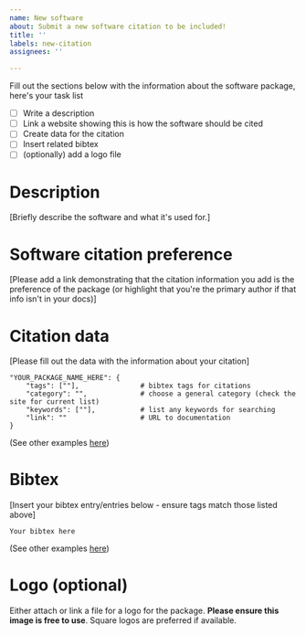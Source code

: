 ```yaml
---
name: New software
about: Submit a new software citation to be included!
title: ''
labels: new-citation
assignees: ''

---
```

Fill out the sections below with the information about the software package, here's your task list
- [ ] Write a description
- [ ] Link a website showing this is how the software should be cited
- [ ] Create data for the citation
- [ ] Insert related bibtex
- [ ] (optionally) add a logo file

# Description
[Briefly describe the software and what it's used for.]

# Software citation preference
[Please add a link demonstrating that the citation information you add is the preference of the package (or highlight that you're the primary author if that info isn't in your docs)]

# Citation data
[Please fill out the data with the information about your citation]
```
"YOUR_PACKAGE_NAME_HERE": {
    "tags": [""],               # bibtex tags for citations
    "category": "",             # choose a general category (check the site for current list)
    "keywords": [""],           # list any keywords for searching
    "link": ""                  # URL to documentation
}
```
(See other examples [here](https://github.com/TomWagg/software-cite/blob/main/data/citations.json))


# Bibtex
[Insert your bibtex entry/entries below - ensure tags match those listed above]
```
Your bibtex here
```
(See other examples [here](https://github.com/TomWagg/software-cite/blob/main/data/bibtex.bib))

# Logo (optional)
Either attach or link a file for a logo for the package. **Please ensure this image is free to use**. Square logos are preferred if available.